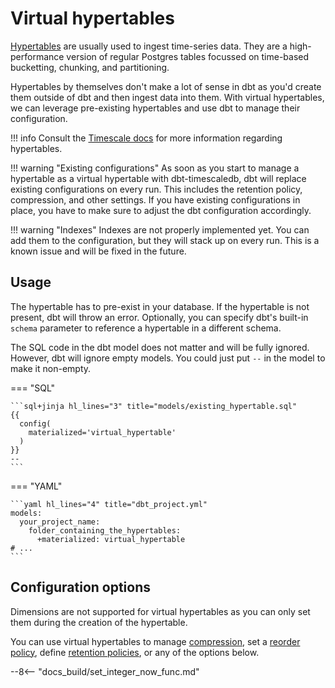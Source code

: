 # Virtual hypertables

[Hypertables](https://docs.timescale.com/use-timescale/latest/hypertables/about-hypertables/) are usually used to ingest time-series data. They are a high-performance version of regular Postgres tables focussed on time-based bucketting, chunking, and partitioning.

Hypertables by themselves don't make a lot of sense in dbt as you'd create them outside of dbt and then ingest data into them. With virtual hypertables, we can leverage pre-existing hypertables and use dbt to manage their configuration.

!!! info
    Consult the [Timescale docs](https://docs.timescale.com/use-timescale/latest/hypertables/about-hypertables/) for more information regarding hypertables.

!!! warning "Existing configurations"
    As soon as you start to manage a hypertable as a virtual hypertable with dbt-timescaledb, dbt will replace existing configurations on every run. This includes the retention policy, compression, and other settings. If you have existing configurations in place, you have to make sure to adjust the dbt configuration accordingly.

!!! warning "Indexes"
    Indexes are not properly implemented yet. You can add them to the configuration, but they will stack up on every run. This is a known issue and will be fixed in the future.

## Usage

The hypertable has to pre-exist in your database. If the hypertable is not present, dbt will throw an error. Optionally, you can specify dbt's built-in `schema` parameter to reference a hypertable in a different schema.

The SQL code in the dbt model does not matter and will be fully ignored. However, dbt will ignore empty models. You could just put `--` in the model to make it non-empty.

=== "SQL"

    ```sql+jinja hl_lines="3" title="models/existing_hypertable.sql"
    {{
      config(
        materialized='virtual_hypertable'
      )
    }}
    --
    ```

=== "YAML"

    ```yaml hl_lines="4" title="dbt_project.yml"
    models:
      your_project_name:
        folder_containing_the_hypertables:
          +materialized: virtual_hypertable
    # ...
    ```

## Configuration options

Dimensions are not supported for virtual hypertables as you can only set them during the creation of the hypertable.

You can use virtual hypertables to manage [compression](compression.md), set a [reorder policy](reorder-policies.md), define [retention policies](retention-policies.md), or any of the options below.

--8<-- "docs_build/set_integer_now_func.md"
